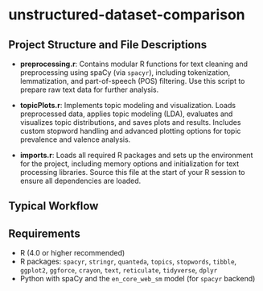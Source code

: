 # unstructured-dataset-comparison

## Project Structure and File Descriptions

- **preprocessing.r**: Contains modular R functions for text cleaning and preprocessing using spaCy (via `spacyr`), including tokenization, lemmatization, and part-of-speech (POS) filtering. Use this script to prepare raw text data for further analysis.

- **topicPlots.r**: Implements topic modeling and visualization. Loads preprocessed data, applies topic modeling (LDA), evaluates and visualizes topic distributions, and saves plots and results. Includes custom stopword handling and advanced plotting options for topic prevalence and valence analysis.

- **imports.r**: Loads all required R packages and sets up the environment for the project, including memory options and initialization for text processing libraries. Source this file at the start of your R session to ensure all dependencies are loaded.

## Typical Workflow

## Requirements

- R (4.0 or higher recommended)
- R packages: `spacyr`, `stringr`, `quanteda`, `topics`, `stopwords`, `tibble`, `ggplot2`, `ggforce`, `crayon`, `text`, `reticulate`, `tidyverse`, `dplyr`
- Python with spaCy and the `en_core_web_sm` model (for `spacyr` backend)
